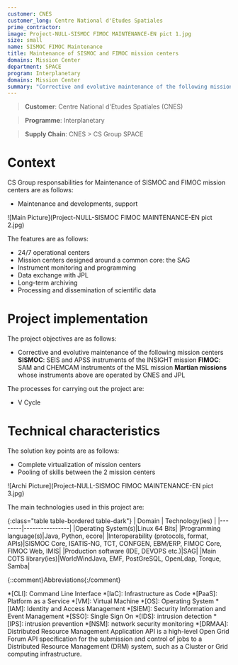 ```yaml
---
customer: CNES
customer_long: Centre National d'Etudes Spatiales
prime_contractor: 
image: Project-NULL-SISMOC FIMOC MAINTENANCE-EN pict 1.jpg
size: small
name: SISMOC FIMOC Maintenance
title: Maintenance of SISMOC and FIMOC mission centers
domains: Mission Center
department: SPACE
program: Interplanetary
domains: Mission Center
summary: "Corrective and evolutive maintenance of the following mission centers. **SISMOC**: SEIS and APSS instruments of the INSIGHT mission. **FIMOC**: SAM and CHEMCAM instruments of the MSL mission. **Martian missions** whose instruments above are operated by CNES and JPL"
---
```


> __Customer__\: Centre National d'Etudes Spatiales (CNES)

> __Programme__\: Interplanetary

> __Supply Chain__\: CNES >  CS Group SPACE


# Context


CS Group responsabilities for Maintenance of SISMOC and FIMOC mission centers are as follows:
* Maintenance and developments, support

![Main Picture](Project-NULL-SISMOC FIMOC MAINTENANCE-EN pict 2.jpg)

The features are as follows:
* 24/7 operational centers
* Mission centers designed around a common core: the SAG
* Instrument monitoring and programming
* Data exchange with JPL
* Long-term archiving
* Processing and dissemination of scientific data

# Project implementation

The project objectives are as follows:
* Corrective and evolutive maintenance of the following mission centers
	**SISMOC**: SEIS and APSS instruments of the INSIGHT mission
	**FIMOC**: SAM and CHEMCAM instruments of the MSL mission
	**Martian missions** whose instruments above are operated by CNES and JPL

The processes for carrying out the project are:
* V Cycle

# Technical characteristics

The solution key points are as follows:
* Complete virtualization of mission centers
* Pooling of skills between the 2 mission centers

![Archi Picture](Project-NULL-SISMOC FIMOC MAINTENANCE-EN pict 3.jpg)

The main technologies used in this project are:

{:class="table table-bordered table-dark"}
| Domain | Technology(ies) |
|--------|----------------|
|Operating System(s)|Linux 64 Bits|
|Programming language(s)|Java, Python, ecore|
|Interoperability (protocols, format, APIs)|SISMOC Core, ISATIS-NG, TCT, CONFGEN, EBM/ERP, FIMOC Core, FIMOC Web, IMIS|
|Production software (IDE, DEVOPS etc.)|SAG|
|Main COTS library(ies)|WorldWindJava, EMF, PostGreSQL, OpenLdap, Torque, Samba|



{::comment}Abbreviations{:/comment}

*[CLI]: Command Line Interface
*[IaC]: Infrastructure as Code
*[PaaS]: Platform as a Service
*[VM]: Virtual Machine
*[OS]: Operating System
*[IAM]: Identity and Access Management
*[SIEM]: Security Information and Event Management
*[SSO]: Single Sign On
*[IDS]: intrusion detection
*[IPS]: intrusion prevention
*[NSM]: network security monitoring
*[DRMAA]: Distributed Resource Management Application API is a high-level Open Grid Forum API specification for the submission and control of jobs to a Distributed Resource Management (DRM) system, such as a Cluster or Grid computing infrastructure.
